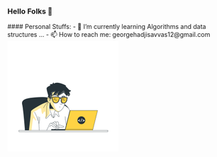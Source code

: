 ### Hello Folks 👋

<div>
  #### Personal Stuffs:
  - 🌱 I’m currently learning Algorithms and data structures ...
  - 📫 How to reach me: georgehadjisavvas12@gmail.com
</div>
<img src="coding-animate.svg" width="250" height="250"/>

<!--
**sCuz12/sCuz12** is a ✨ _special_ ✨ repository because its `README.md` (this file) appears on your GitHub profile.


Here are some ideas to get you started:

- 🔭 I’m currently working on ...
- 🌱 I’m currently learning ...
- 👯 I’m looking to collaborate on ...
- 🤔 I’m looking for help with ...
- 💬 Ask me about ...
- 📫 How to reach me: ...
- 😄 Pronouns: ...
- ⚡ Fun fact: ...
-->
